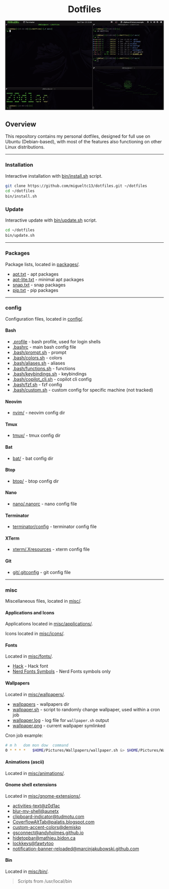 <h1 align="center">Dotfiles</h1>

<div align="center">
    <img src=".github/img/overview.gif" alt="overview.gif">
</div>

## Overview

This repository contains my personal dotfiles,
designed for full use on Ubuntu (Debian-based),
with most of the features also functioning on other Linux distributions.

---

### Installation

Interactive installation with [bin/install.sh]() script.

```bash
git clone https://github.com/migueltc13/dotfiles.git ~/dotfiles
cd ~/dotfiles
bin/install.sh
```

### Update

Interactive update with [bin/update.sh]() script.

```bash
cd ~/dotfiles
bin/update.sh
```

---

### Packages

Package lists, located in [packages/](./packages/).

- [apt.txt](packages/apt.txt) - apt packages
- [apt-lite.txt](packages/apt-lite.txt) - minimal apt packages
- [snap.txt](packages/snap.txt) - snap packages
- [pip.txt](packages/pip.txt) - pip packages
<!-- TODO - [npm-packages.txt](npm-packages.txt) - npm packages -->
<!-- TODO - [gem-packages.txt](gem-packages.txt) - gem packages -->
<!-- TODO - [cargo-packages.txt](cargo-packages.txt) - cargo packages -->

---

### config

Configuration files, located in [config/](./config/).

#### Bash

- [.profile](./config/bash/.profile) - bash profile, used for login shells
- [.bashrc](./config/bash/.bashrc) - main bash config file
- [.bash/prompt.sh](./config/bash/.bash/prompt.sh) - prompt
- [.bash/colors.sh](./config/bash/.bash/colors.sh) - colors
- [.bash/aliases.sh](./config/bash/.bash/aliases.sh) - aliases
- [.bash/functions.sh](./config/bash/.bash/functions.sh) - functions
- [.bash/keybindings.sh](./config/bash/.bash/keybindings.sh) - keybindings
- [.bash/copilot_cli.sh](./config/bash/.bash/copilot_cli.sh) - copilot cli config
- [.bash/fzf.sh](./config/bash/.bash/fzf.sh) - fzf config
- [.bash/custom.sh](./config/bash/.bash/custom.sh) - custom config for specific machine (not tracked)

#### Neovim

- [nvim/](./config/nvim/) - neovim config dir

#### Tmux

- [tmux/](./config/tmux/) - tmux config dir

#### Bat

- [bat/](./config/bat/) - bat config dir

#### Btop

- [btop/](./config/btop/) - btop config dir

#### Nano

- [nano/.nanorc](./config/nano/.nanorc) - nano config file

#### Terminator

- [terminator/config](./config/terminator/config) - terminator config file

#### XTerm

- [xterm/.Xresources](./config/xterm/.Xresources) - xterm config file

#### Git

- [git/.gitconfig](./config/git/.gitconfig) - git config file

---

### misc

Miscellaneous files, located in [misc/](./misc/).

#### Applications and Icons

Applications located in [misc/applications/](./misc/applications/).

Icons located in [misc/icons/](./misc/icons/).

#### Fonts

Located in [misc/fonts/](./misc/fonts/).

- [Hack](./misc/fonts/Hack.zip) - Hack font
- [Nerd Fonts Symbols](./misc/fonts/NerdFontsSymbolsOnly.zip) - Nerd Fonts symbols only

#### Wallpapers

Located in [misc/wallpapers/](./misc/wallpapers/).

- [wallpapers](./misc/wallpapers/wallpapers/) - wallpapers dir
- [wallpaper.sh](./misc/wallpapers/wallpaper.sh) - script to randomly change wallpaper, used within a cron job
- [wallpaper.log](./misc/wallpapers/wallpaper.log) - log file for `wallpaper.sh` output
- [wallpaper.png](./misc/wallpapers/wallpaper.png) - current wallpaper symlinked

Cron job example:

```bash
# m h   dom mon dow  command
0 * * * *   $HOME/Pictures/Wallpapers/wallpaper.sh &> $HOME/Pictures/Wallpapers/wallpaper.log
```

#### Animations (ascii)

Located in [misc/animations/](./misc/animations/).

#### Gnome shell extensions

Located in [misc/gnome-extensions/](./misc/gnome-extensions/).

- [activities-text@z0d1ac](./misc/gnome-extensions/activities-text@z0d1ac)
- [blur-my-shell@aunetx](./misc/gnome-extensions/blur-my-shell@aunetx)
- [clipboard-indicator@tudmotu.com](./misc/gnome-extensions/clipboard-indicator@tudmotu.com)
- [CoverflowAltTab@palatis.blogspot.com](./misc/gnome-extensions/CoverflowAltTab@palatis.blogspot.com)
- [custom-accent-colors@demiskp](./misc/gnome-extensions/custom-accent-colors@demiskp)
- [gsconnect@andyholmes.github.io](./misc/gnome-extensions/gsconnect@andyholmes.github.io)
- [hidetopbar@mathieu.bidon.ca](./misc/gnome-extensions/hidetopbar@mathieu.bidon.ca)
- [lockkeys@fawtytoo](./misc/gnome-extensions/lockkeys@fawtytoo)
- [notification-banner-reloaded@marcinjakubowski.github.com](./misc/gnome-extensions/notification-banner-reloaded@marcinjakubowski.github.com/)

#### Bin

Located in [misc/bin/](./misc/bin/).

> Scripts from /usr/local/bin

<!--
#### command-not-found

Located in [misc/command-not-found/](./misc/command-not-found/).

Inspired by Kali Linux command-not-found script, suggests packages to install
when a command is not found.
-->
<!-- TODO enhance usr/lib/command-not-found script -->
